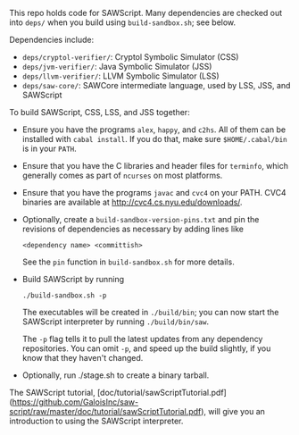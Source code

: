 This repo holds code for SAWScript. Many dependencies are checked out
into `deps/` when you build using `build-sandbox.sh`; see below.

Dependencies include:

* `deps/cryptol-verifier/`: Cryptol Symbolic Simulator (CSS)
* `deps/jvm-verifier/`:     Java Symbolic Simulator (JSS)
* `deps/llvm-verifier/`:    LLVM Symbolic Simulator (LSS)
* `deps/saw-core/`:         SAWCore intermediate language, used by LSS, JSS, and SAWScript

To build SAWScript, CSS, LSS, and JSS together:

  * Ensure you have the programs `alex`, `happy`, and `c2hs`. All of
    them can be installed with `cabal install`. If you do that, make
    sure `$HOME/.cabal/bin` is in your `PATH`.

  * Ensure that you have the C libraries and header files for
    `terminfo`, which generally comes as part of `ncurses` on most
    platforms.

  * Ensure that you have the programs `javac` and `cvc4` on your
    PATH. CVC4 binaries are available at http://cvc4.cs.nyu.edu/downloads/.

  * Optionally, create a `build-sandbox-version-pins.txt` and pin the
    revisions of dependencies as necessary by adding lines like
    
        <dependency name> <committish>
    
    See the `pin` function in `build-sandbox.sh` for more details.

  * Build SAWScript by running
    
        ./build-sandbox.sh -p
    
    The executables will be created in `./build/bin`; you can now
    start the SAWScript interpreter by running `./build/bin/saw`.

    The `-p` flag tells it to pull the latest updates from any
    dependency repositories. You can omit `-p`, and speed up the
    build slightly, if you know that they haven't changed.

  * Optionally, run ./stage.sh to create a binary tarball.

The SAWScript tutorial, [doc/tutorial/sawScriptTutorial.pdf]
(https://github.com/GaloisInc/saw-script/raw/master/doc/tutorial/sawScriptTutorial.pdf),
will give you an introduction to using the SAWScript interpreter.
